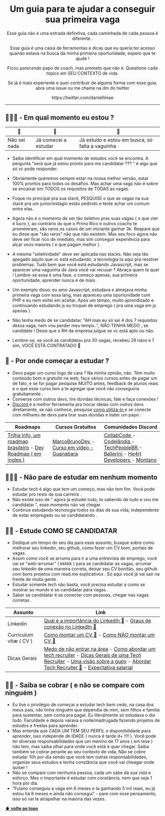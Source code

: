<h1 align="center" id="topo">Um guia para te ajudar a conseguir sua primeira vaga</h1>
<p align="center">Esse guia não é uma estrada definitiva, cada caminhada de cada pessoa é diferente .  </p>
<p align="center">Esse guia é uma caixa de ferramentas e dicas que eu queria ter acesso quando estava na busca da minha primeira oportunidade, espero que te ajude !   </p>
<p align="center">Ficou parecendo papo de coach, mas prometo que não é. Questione cada tópico em SEU CONTEXTO de vida.</p>
<p align="center">Se já é mais experiente e quer contribuir de alguma forma com esse guia, abra uma issue ou me chame na dm do twitter  </p>
 <p align="center"> https://twitter.com/daniellimae </p>


<hr/>


## 🥚🐣🐥 - Em qual momento eu estou ? 

|  🥚 |🐣   |🐥 |
| ------------ | ------------ | ------------
| Não sei nada | Já comecei a estudar | Já estudo e estou em busca, só falta a vaguinha


* Saiba identificar em qual momento de estudos você se encontra. A pergunta "será que já estou pronto para me candidatar ??? " é algo que só vc pode responder.
* Obviamente queremos sempre estar na nossa melhor versão, estar 100% prontos para todos os desafios. Mas achar uma vaga não é sobre se encaixar em TODOS os requisitos de TODAS as vagas.
* Foque no principal pra sua stack, PESQUISE o que as vagas na sua stack pra um junior/estágio estão pedindo e tente achar um comum entre elas.
* Agora não é o momento de ser tão seletivo pras suas vagas ( o que vier é lucro ), ao contrário do que o Primo Rico e outros coachs te prometeram, são raros os casos de um iniciante ganhar 3k. Reapare que eu disse que "são raros" não que não existem. Mas seu foco agora não deve ser ficar rico de imediato, mas sim conseguir experiência para alçar voos maiores ( e que pagam melhor ). 
* A mesma "seletividade" deve ser aplicada nas stacks. Não seja tão apegado aquilo que vc está estudando, a tecnologia ta aqui pra resolver problemas. Tudo bem que você está estudando Javascript, mas se aparecer uma vaguinha de Java você vai recusar ? Abraça quem te quer ! Lembre-se essa é uma fase, o começo apenas, sua primeira oportunidade, aprender nunca é de mais.
* Um exemplo disso: eu amo Javascript, estudava e almejava minha primeira vaga com essa lang, mas apareceu uma oportunidade com PHP e eu nem exitei em aceitar. Após um tempo, muito aprendizado e continuando estudando js eu troquei de emprego ( pra uma vaga em js apenas ).  
* Não tenha medo de se candidatar. "AH mas eu só sei 4 dos 7 requisitos dessa vaga, nem vou perder meu tempo..", NÃO TENHA MEDO , se candidate ! Deixe que o RH da empresa julgue se vc está apto ou não. 

* Lembre-se, se você se candidatou pra 30 vagas, recebeu 29 nãos e 1 sim, VOCÊ ESTÁ CONTRATADO :tada:


##  🥚 - Por onde começar a estudar ?
* Devo pagar um curso logo de cara ? Na minha opnião, não. Têm muito conteúdo bom e gratuíto na web, faça vários cursos antes de pagar um de fato, e se for pagar pesquise MUITO antes, feedback de alunos reais e o que esse curso tem a te agregar que você não conseguiria gratuitamente .
* Converse com outros devs, tire dúvidas técnicas, fale e faça conexōes !
* [ Discord ](https://discord.com/) é a melhor ferramenta pra trocar ideias com outros devs diretamente, se não conhece, pesquise [ como utiliza-lo ](https://discord.com/)  e se conecte com milhares de devs para tirar suas dúvidas e bater um papo :

| Roadmaps  |  Cursos Gratuitos | Comunidades Discord
| ------------ | ------------ | ------------
| [Trilha Info, um roadmap brasileiro](https://trilha.info "Trilha Info, um roadmap brasileiro") - [Dev Roadmap ( em ingles )](https://roadmap.sh)   |  [ MarcoBrunoDev ](https://www.youtube.com/c/MarcoBrunoDev/playlists) - [ Curso em vídeo - Guanabara ](https://www.youtube.com/@CursoemVideo/playlists)  |   [ CollabCode ](https://discord.com/invite/FP5UaAG) - [ Codelândia ](https://discord.com/invite/QevDJqCzaY) - [ TechPeopleBR ](https://discord.gg/E2smEqcF) - [ Ballerini ](https://discord.gg/ballerini) - [ He4rt Developers ](https://discord.gg/he4rt) - [ Montano ](http://bitly.com/montano-server)

## 🥚🐣🐥 - Não pare de estudar em nenhum momento
* Estudar tech é algo que tem um começo, mas não tem fim. Você pode estudar pro resto da sua carreira . 
* Não existe isso de " agora ja estudei tudo, to sabendo de tudo e vou me candidatar ", esse momento não vai chegar.
* Continue estudando tecnologia todos os dias de sua vida, independente de estar empregado ou se candidatando .

## 🐣🐥 - Estude COMO SE CANDIDATAR
* Dedique um tempo do seu dia para esse assunto, busque sobre como melhorar seu linkedin, seu github, como fazer um CV bom, portais de vagas.
* Assim como você se arruma para ir a uma entrevista de emprego, você vai se "web-arrumar" ( kkkkk ) para se candidatar as vagas, arrumar seu linkedin de uma maneira correta, deixar seu CV bonitão, seu github com bons projetos com read.me explicativos . Só aqui você já vai sair na frente de muita gente .
* Estudar somente tech não basta, você precisa estudar a como se mostrar ao mundo e se candidatar para vagas .
* Saber se candidatar é se conectar com pessoas, chegar nas vagas corretas .

|  Assunto | Link  |
| ------------ | ------------ |
|  Linkedin |  [Qual é a importância do LinkedIn 🧶](https://twitter.com/recruiteron_/status/1575470131358179329 "Qual é a importância do LinkedIn 🧶") - [Graus de conexão no LinkedIn 🧶](https://twitter.com/recruiteron_/status/1580621253953871872 "graus de conexão no LinkedIn")  |  
| Curriculum vitæ ( CV ) | [Como montar um CV 🧶](https://twitter.com/recruiteron_/status/1571552234961346563 "Como montar um CV 🧶") - [Como NÃO montar um CV 🧶](https://twitter.com/recruiteron_/status/1572914144957046784 "Como NÃO montar um CV 🧶")  |
| Dicas Gerais |[Medo de não entrar na área](https://twitter.com/lucas_montano/status/1618573459478704128 "Medo de não entrar na área") - [Como abordar um tech recruiter](https://twitter.com/techrecruiterb/status/1603131787659677696 "Como abordar um tech recruiter") - [Dicas Gerais de uma Tech Recruiter](https://twitter.com/recruiteron_/status/1576923445643776002 "Dicas Gerais de uma Tech Recruiter") - [Uma visão sobre a gupy](https://twitter.com/procurasedevs/status/1610350962602045440 "Uma visão sobre a gupy") - [Abordar Tech Recruiter 🧶](https://twitter.com/techrecruiterb/status/1608515887216357378 "Abordar Tech Recruiter 🧶") - [Expectativa salarial](https://twitter.com/techrecruiterb/status/1613905356358295553 "Expectativa salarial") |

## 🐣🐥 - Saiba se cobrar ( e não se compare com ninguém )
* Eu tive o privilégio de começar a estudar tech bem cedo, na casa dos meus pais, não tinha ninguém que dependia de mim, sem filhos e família para sustentar, sem conta pra pagar. Eu literalmente só estudava o dia todo. Faculdade e depois varava a noite/madrugada fazendo projetos de estudos e freelas para aprender. 
* Mas entenda que CADA UM TEM SEU PERFIL e disponibilidade para aprender, isso independe de IDADE ( nunca é tarde d+ !!!! ). Você pode ter diversas responsabilidades que um menino de 17 anos ( em tese ) não tem, mas saiba olhar para onde você está e quer chegar. Saiba também se cobrar perante ao seu contexto de vida. Não se cobre estudar 10h por dia sendo que você tem outras responsabilidades, organize seus estudos e tenha constância que você vai cheagar onde quiser !
* Não se compare com nenhuma pessoa, cada um sabe da sua vida e esforço. Mas o importante é estudar com constância, nem que seja 1 hora por dia.  
* "Fulano conseguiu a vaga em 6 meses e ta ganhando 5 mil reais, eu já estou há 8 meses e ainda não consegui" - pare com esse pensamento, isso só vai te atrapalhar na maioria das vezes.





**[⬆ volte ao topo ](#topo)**
